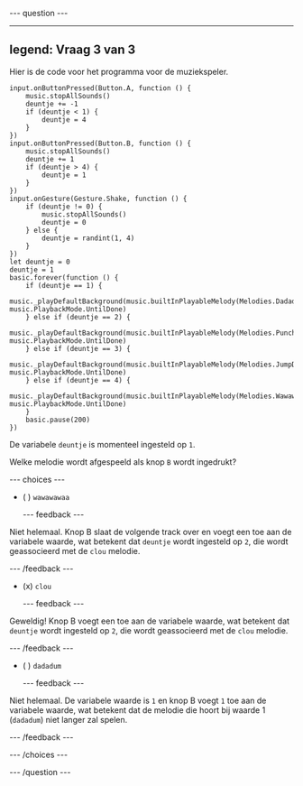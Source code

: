 
--- question ---

---
legend: Vraag 3 van 3
---

Hier is de code voor het programma voor de muziekspeler.

```microbit
input.onButtonPressed(Button.A, function () {
    music.stopAllSounds()
    deuntje += -1
    if (deuntje < 1) {
        deuntje = 4
    }
})
input.onButtonPressed(Button.B, function () {
    music.stopAllSounds()
    deuntje += 1
    if (deuntje > 4) {
        deuntje = 1
    }
})
input.onGesture(Gesture.Shake, function () {
    if (deuntje != 0) {
        music.stopAllSounds()
        deuntje = 0
    } else {
        deuntje = randint(1, 4)
    }
})
let deuntje = 0
deuntje = 1
basic.forever(function () {
    if (deuntje == 1) {
        music._playDefaultBackground(music.builtInPlayableMelody(Melodies.Dadadadum), music.PlaybackMode.UntilDone)
    } else if (deuntje == 2) {
        music._playDefaultBackground(music.builtInPlayableMelody(Melodies.Punchline), music.PlaybackMode.UntilDone)
    } else if (deuntje == 3) {
        music._playDefaultBackground(music.builtInPlayableMelody(Melodies.JumpDown), music.PlaybackMode.UntilDone)
    } else if (deuntje == 4) {
        music._playDefaultBackground(music.builtInPlayableMelody(Melodies.Wawawawaa), music.PlaybackMode.UntilDone)
    }
    basic.pause(200)
})
```

De variabele `deuntje` is momenteel ingesteld op `1`.

Welke melodie wordt afgespeeld als knop `B` wordt ingedrukt?


--- choices ---

- ( ) `wawawawaa`

  --- feedback ---

Niet helemaal. Knop B slaat de volgende track over en voegt een toe aan de variabele waarde, wat betekent dat `deuntje` wordt ingesteld op `2`, die wordt geassocieerd met de `clou` melodie.

  --- /feedback ---

- (x) `clou`

  --- feedback ---

Geweldig! Knop B voegt een toe aan de variabele waarde, wat betekent dat `deuntje` wordt ingesteld op `2`, die wordt geassocieerd met de `clou` melodie.

  --- /feedback ---

- ( ) `dadadum`

  --- feedback ---

Niet helemaal. De variabele waarde is `1` en knop B voegt `1` toe aan de variabele waarde, wat betekent dat de melodie die hoort bij waarde 1 (`dadadum`) niet langer zal spelen.

  --- /feedback ---

--- /choices ---

--- /question ---

